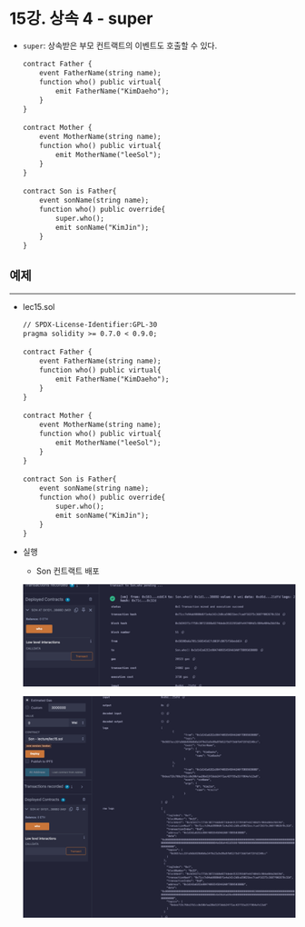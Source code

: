 # 15강. 상속 4 - super

- `super`: 상속받은 부모 컨트랙트의 이벤트도 호출할 수 있다.
    
    ```solidity
    contract Father {
        event FatherName(string name);
        function who() public virtual{
            emit FatherName("KimDaeho");
        }
    }
    
    contract Mother {
        event MotherName(string name);
        function who() public virtual{
            emit MotherName("leeSol");
        }
    }
    
    contract Son is Father{
        event sonName(string name);
        function who() public override{
            super.who();
            emit sonName("KimJin");
        }
    }
    ```
    

## 예제

---

- lec15.sol
    
    ```solidity
    // SPDX-License-Identifier:GPL-30
    pragma solidity >= 0.7.0 < 0.9.0;
    
    contract Father {
        event FatherName(string name);
        function who() public virtual{
            emit FatherName("KimDaeho");
        }
    }
    
    contract Mother {
        event MotherName(string name);
        function who() public virtual{
            emit MotherName("leeSol");
        }
    }
    
    contract Son is Father{
        event sonName(string name);
        function who() public override{
            super.who();
            emit sonName("KimJin");
        }
    }
    ```
    
- 실행
    - Son 컨트랙트 배포
    
    ![image.png](./image/15/image.png)
    
    ![image.png](./image/15/image%201.png)
